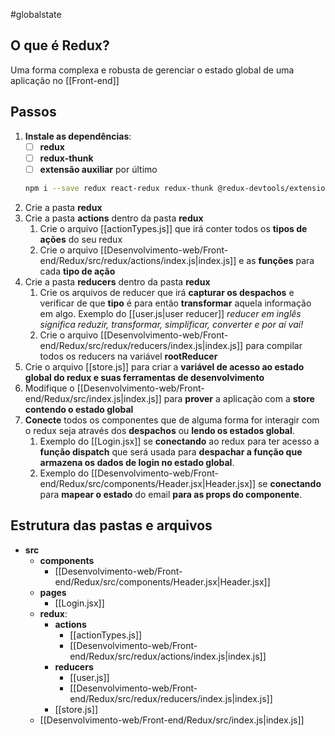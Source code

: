 #globalstate 
## O que é Redux?
Uma forma complexa e robusta de gerenciar o estado global de uma aplicação no [[Front-end]]
## Passos
1. **Instale as dependências**:
	- [ ]  **redux**
	- [ ]  **redux-thunk**
	- [ ]  **extensão auxiliar** por último
	```bash
	npm i --save redux react-redux redux-thunk @redux-devtools/extension
	 ```
 2. Crie a pasta **redux**
 3. Crie a pasta **actions** dentro da pasta **redux**
	 1. Crie o arquivo [[actionTypes.js]] que irá conter todos os **tipos de ações** do seu redux
	 2. Crie o arquivo [[Desenvolvimento-web/Front-end/Redux/src/redux/actions/index.js|index.js]] e as **funções** para cada **tipo de ação**
 4. Crie a pasta **reducers** dentro da pasta **redux**
	 1. Crie os arquivos de reducer que irá **capturar os despachos** e verificar de que **tipo** é para então **transformar** aquela informação em algo. Exemplo do [[user.js|user reducer]]
			*reducer em inglês significa reduzir, transformar, simplificar, converter e por aí vai!*
	 2. Crie o arquivo [[Desenvolvimento-web/Front-end/Redux/src/redux/reducers/index.js|index.js]] para compilar todos os reducers na variável **rootReducer**
 5. Crie o arquivo [[store.js]] para criar a **variável de acesso ao estado global do redux e suas ferramentas de desenvolvimento**
 6. Modifique o [[Desenvolvimento-web/Front-end/Redux/src/index.js|index.js]] para **prover** a aplicação com a **store contendo o estado global**
 7. **Conecte** todos os componentes que de alguma forma for interagir com o redux seja através dos **despachos** ou **lendo os estados global**.
	 1. Exemplo do [[Login.jsx]] se **conectando** ao redux para ter acesso a **função dispatch** que será usada para **despachar a função que armazena os dados de login no estado global**.
	 2. Exemplo do [[Desenvolvimento-web/Front-end/Redux/src/components/Header.jsx|Header.jsx]] se **conectando** para **mapear o estado** do email **para as props do componente**.
## Estrutura das pastas e arquivos
-  **src**
    - **components**
	    - [[Desenvolvimento-web/Front-end/Redux/src/components/Header.jsx|Header.jsx]]
    - **pages**
	    - [[Login.jsx]]
    - **redux**:
        - **actions**
            -  [[actionTypes.js]]
            - [[Desenvolvimento-web/Front-end/Redux/src/redux/actions/index.js|index.js]]
        - **reducers**
            - [[user.js]]
            - [[Desenvolvimento-web/Front-end/Redux/src/redux/reducers/index.js|index.js]]
        - [[store.js]]
    - [[Desenvolvimento-web/Front-end/Redux/src/index.js|index.js]]
